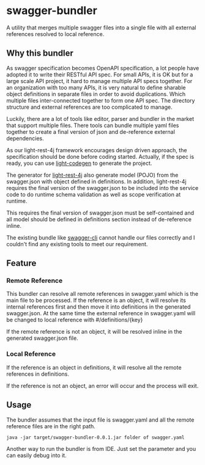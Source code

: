 # swagger-bundler
A utility that merges multiple swagger files into a single file with all external
references resolved to local reference.

## Why this bundler

As swagger specification becomes OpenAPI specification, a lot people have adopted it
to write their RESTful API spec. For small APIs, it is OK but for a large scale API
project, it hard to manage multiple API specs together. For an organization with too
many APIs, it is very natural to define sharable object definitions in separate files
in order to avoid duplications. Which multiple files inter-connected together to form
one API spec. The directory structure and external references are too complicated to
manage.

Luckily, there are a lot of tools like editor, parser and bundler in the market that
support multiple files. There tools can bundle multiple yaml files together to create
a final version of json and de-reference external dependencies.

As our light-rest-4j framework encourages design driven approach, the specification
should be done before coding started. Actually, if the spec is ready, you can use
[light-codegen](https://github.com/networknt/light-codegen) to generate the project.

The generator for [light-rest-4j](https://github.com/networknt/light-rest-4j) also
generate model (POJO) from the swagger.json with object defined in definitions. In
addition, light-rest-4j requires the final version of the swagger.json to be included
into the service code to do runtime schema validation as well as scope verification
at runtime.

This requires the final version of swagger.json must be self-contained and all model
should be defined in definitions section instead of de-reference inline.

The existing bundle like [swagger-cli](https://github.com/BigstickCarpet/swagger-cli)
cannot handle our files correctly and I couldn't find any existing tools to meet our
requirement.

## Feature

### Remote Reference

This bundler can resolve all remote references in swagger.yaml which is the main file
to be processed. If the reference is an object, it will resolve its internal references
first and then move it into definitions in the generated swagger.json. At the same time
the external reference in swagger.yaml will be changed to local reference with #/definitions/{key}

If the remote reference is not an object, it will be resolved inline in the generated
swagger.json file.

### Local Reference

If the reference is an object in definitions, it will resolve all the remote references
in definitions.

If the reference is not an object, an error will occur and the process will exit.

## Usage

The bundler assumes that the input file is swagger.yaml and all the remote reference files
are in the right path.

```
java -jar target/swagger-bundler-0.0.1.jar folder of swagger.yaml
```

Another way to run the bundler is from IDE. Just set the parameter and you can easily
debug into it.
